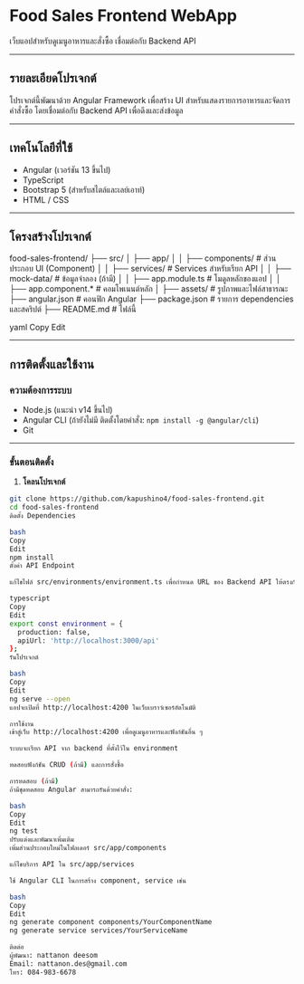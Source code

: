 # Food Sales Frontend WebApp

เว็บแอปสำหรับดูเมนูอาหารและสั่งซื้อ เชื่อมต่อกับ Backend API

---

## รายละเอียดโปรเจกต์

โปรเจกต์นี้พัฒนาด้วย Angular Framework เพื่อสร้าง UI สำหรับแสดงรายการอาหารและจัดการคำสั่งซื้อ โดยเชื่อมต่อกับ Backend API เพื่อดึงและส่งข้อมูล

---

## เทคโนโลยีที่ใช้

- Angular (เวอร์ชัน 13 ขึ้นไป)  
- TypeScript  
- Bootstrap 5 (สำหรับสไตล์และเลย์เอาท์)  
- HTML / CSS

---

## โครงสร้างโปรเจกต์

food-sales-frontend/
├── src/
│ ├── app/
│ │ ├── components/ # ส่วนประกอบ UI (Component)
│ │ ├── services/ # Services สำหรับเรียก API
│ │ ├── mock-data/ # ข้อมูลจำลอง (ถ้ามี)
│ │ ├── app.module.ts # โมดูลหลักของแอป
│ │ ├── app.component.* # คอมโพเนนต์หลัก
│ ├── assets/ # รูปภาพและไฟล์สาธารณะ
├── angular.json # คอนฟิก Angular
├── package.json # รายการ dependencies และสคริปต์
├── README.md # ไฟล์นี้

yaml
Copy
Edit

---

## การติดตั้งและใช้งาน

### ความต้องการระบบ

- Node.js (แนะนำ v14 ขึ้นไป)  
- Angular CLI (ถ้ายังไม่มี ติดตั้งโดยคำสั่ง: `npm install -g @angular/cli`)  
- Git

---

### ขั้นตอนติดตั้ง

1. **โคลนโปรเจกต์**

```bash
git clone https://github.com/kapushino4/food-sales-frontend.git
cd food-sales-frontend
ติดตั้ง Dependencies

bash
Copy
Edit
npm install
ตั้งค่า API Endpoint

แก้ไขไฟล์ src/environments/environment.ts เพื่อกำหนด URL ของ Backend API ให้ตรงกับเครื่องของคุณ เช่น

typescript
Copy
Edit
export const environment = {
  production: false,
  apiUrl: 'http://localhost:3000/api'
};
รันโปรเจกต์

bash
Copy
Edit
ng serve --open
แอปจะเปิดที่ http://localhost:4200 ในเว็บเบราว์เซอร์อัตโนมัติ

การใช้งาน
เข้าสู่เว็บ http://localhost:4200 เพื่อดูเมนูอาหารและฟังก์ชันอื่น ๆ

ระบบจะเรียก API จาก backend ที่ตั้งไว้ใน environment

ทดสอบฟังก์ชัน CRUD (ถ้ามี) และการสั่งซื้อ

การทดสอบ (ถ้ามี)
ถ้ามีชุดทดสอบ Angular สามารถรันด้วยคำสั่ง:

bash
Copy
Edit
ng test
ปรับแต่งและพัฒนาเพิ่มเติม
เพิ่มส่วนประกอบใหม่ในโฟลเดอร์ src/app/components

แก้ไขบริการ API ใน src/app/services

ใช้ Angular CLI ในการสร้าง component, service เช่น

bash
Copy
Edit
ng generate component components/YourComponentName
ng generate service services/YourServiceName

ติดต่อ
ผู้พัฒนา: nattanon deesom
Email: nattanon.des@gmail.com
โทร: 084-983-6678

